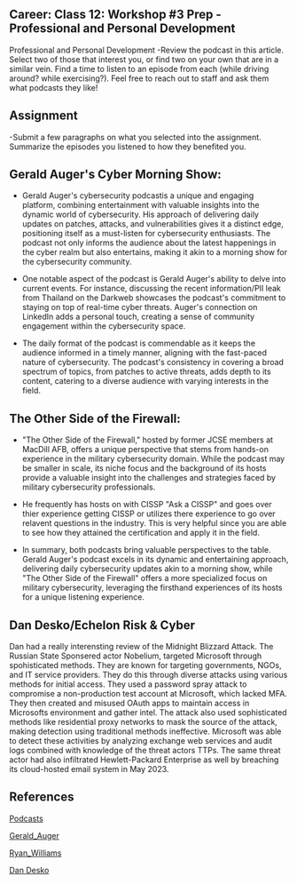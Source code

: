 ## Career: Class 12: Workshop #3 Prep - Professional and Personal Development

Professional and Personal Development
-Review the podcast in this article. Select two of those that interest you, or find two on your own that are in a similar vein. Find a time to listen to an episode from each (while driving around? while exercising?). Feel free to reach out to staff and ask them what podcasts they like!
## Assignment
-Submit a few paragraphs on what you selected into the assignment. Summarize the episodes you listened to how they benefited you.

## Gerald Auger's Cyber Morning Show:

- Gerald Auger's cybersecurity podcastis a unique and engaging platform, combining entertainment with valuable insights into the dynamic world of cybersecurity. His approach of delivering daily updates on patches, attacks, and vulnerabilities gives it a distinct edge, positioning itself as a must-listen for cybersecurity enthusiasts. The podcast not only informs the audience about the latest happenings in the cyber realm but also entertains, making it akin to a morning show for the cybersecurity community.

- One notable aspect of the podcast is Gerald Auger's ability to delve into current events. For instance, discussing the recent information/PII leak from Thailand on the Darkweb showcases the podcast's commitment to staying on top of real-time cyber threats. Auger's connection on LinkedIn adds a personal touch, creating a sense of community engagement within the cybersecurity space.

- The daily format of the podcast is commendable as it keeps the audience informed in a timely manner, aligning with the fast-paced nature of cybersecurity. The podcast's consistency in covering a broad spectrum of topics, from patches to active threats, adds depth to its content, catering to a diverse audience with varying interests in the field.

## The Other Side of the Firewall:

- "The Other Side of the Firewall," hosted by former JCSE members at MacDill AFB, offers a unique perspective that stems from hands-on experience in the military cybersecurity domain. While the podcast may be smaller in scale, its niche focus and the background of its hosts provide a valuable insight into the challenges and strategies faced by military cybersecurity professionals.

- He frequently has hosts on with CISSP "Ask a CISSP" and goes over thier experience getting CISSP or utilizes there experience to go over relavent questions in the industry. This is very helpful since you are able to see how they attained the certification and apply it in the field.

- In summary, both podcasts bring valuable perspectives to the table. Gerald Auger's podcast excels in its dynamic and entertaining approach, delivering daily cybersecurity updates akin to a morning show, while "The Other Side of the Firewall" offers a more specialized focus on military cybersecurity, leveraging the firsthand experiences of its hosts for a unique listening experience.

## Dan Desko/Echelon Risk & Cyber

Dan had a really interensting review of the Midnight Blizzard Attack. The Russian State Sponsered actor Nobelium, targeted Microsoft through spohisticated methods. They are known for targeting governments, NGOs, and IT service providers. They do this through diverse attacks using various methods for initial access. They used a password spray attack to compromise a non-production test account at Microsoft, which lacked MFA. They then created and misused OAuth apps to maintain access in Microsofts environment and gather intel. The attack also used sophisticated methods like residential proxy networks to mask the source of the attack, making detection using traditional methods ineffective. Microsoft was able to detect these activities by analyzing exchange web services and audit logs combined with knowledge of the threat actors TTPs. The same threat actor had also infiltrated Hewlett-Packard Enterprise as well by breaching its cloud-hosted email system in May 2023.


## References

[Podcasts](https://www.codefellows.org/blog/our-favorite-tech-podcasts-for-2021/)

[Gerald_Auger](https://www.linkedin.com/in/geraldauger/)

[Ryan_Williams](https://www.linkedin.com/in/ryrysecurityguy/)

[Dan Desko](https://www.linkedin.com/in/dan-desko/)
